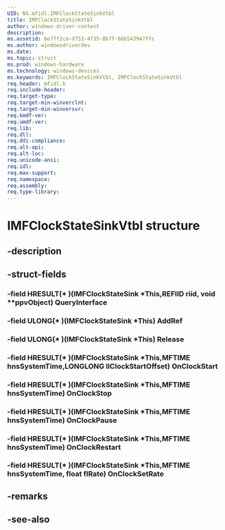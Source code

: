 ```yaml
---
UID: NS.mfidl.IMFClockStateSinkVtbl
title: IMFClockStateSinkVtbl
author: windows-driver-content
description: 
ms.assetid: 6e7ff2ca-d753-4f35-8b7f-66b543947ffc
ms.author: windowsdriverdev
ms.date: 
ms.topic: struct
ms.prod: windows-hardware
ms.technology: windows-devices
ms.keywords: IMFClockStateSinkVtbl, IMFClockStateSinkVtbl
req.header: mfidl.h
req.include-header:
req.target-type:
req.target-min-winverclnt:
req.target-min-winversvr:
req.kmdf-ver:
req.umdf-ver:
req.lib:
req.dll:
req.ddi-compliance:
req.alt-api:
req.alt-loc:
req.unicode-ansi:
req.idl:
req.max-support:
req.namespace:
req.assembly:
req.type-library:
---
```


# IMFClockStateSinkVtbl structure

## -description



## -struct-fields

### -field HRESULT(* )(IMFClockStateSink *This,REFIID riid, void **ppvObject) QueryInterface			
 	
### -field ULONG(* )(IMFClockStateSink *This) AddRef			
 	
### -field ULONG(* )(IMFClockStateSink *This) Release			
 	
### -field HRESULT(* )(IMFClockStateSink *This,MFTIME hnsSystemTime,LONGLONG llClockStartOffset) OnClockStart			
 	
### -field HRESULT(* )(IMFClockStateSink *This,MFTIME hnsSystemTime) OnClockStop			
 	
### -field HRESULT(* )(IMFClockStateSink *This,MFTIME hnsSystemTime) OnClockPause			
 	
### -field HRESULT(* )(IMFClockStateSink *This,MFTIME hnsSystemTime) OnClockRestart			
 	
### -field HRESULT(* )(IMFClockStateSink *This,MFTIME hnsSystemTime, float flRate) OnClockSetRate			
 	
## -remarks

## -see-also